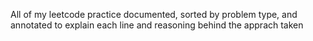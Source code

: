 All of my leetcode practice documented, sorted by problem type, and annotated to explain each line and reasoning behind the apprach taken
